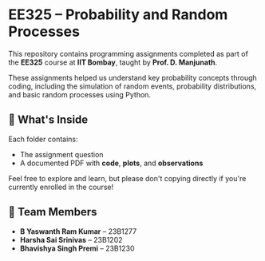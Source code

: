 # EE325 – Probability and Random Processes

This repository contains programming assignments completed as part of the **EE325** course at **IIT Bombay**, taught by **Prof. D. Manjunath**.

These assignments helped us understand key probability concepts through coding, including the simulation of random events, probability distributions, and basic random processes using Python.

## 📁 What's Inside

Each folder contains:
- The assignment question  
- A documented PDF with **code**, **plots**, and **observations**

Feel free to explore and learn, but please don't copying directly if you're currently enrolled in the course!

## 👥 Team Members

- **B Yaswanth Ram Kumar** – 23B1277  
- **Harsha Sai Srinivas** – 23B1202  
- **Bhavishya Singh Premi** – 23B1230
